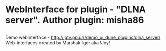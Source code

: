 # WebInterface for plugin - "DLNA server". Author plugin: misha86
##

Demo webinterface - http://lgtv.pp.ua/demo_ui_dune_plugins/dlna_server/
Web-interfaces created by Marshak Igor aka !Joy!


